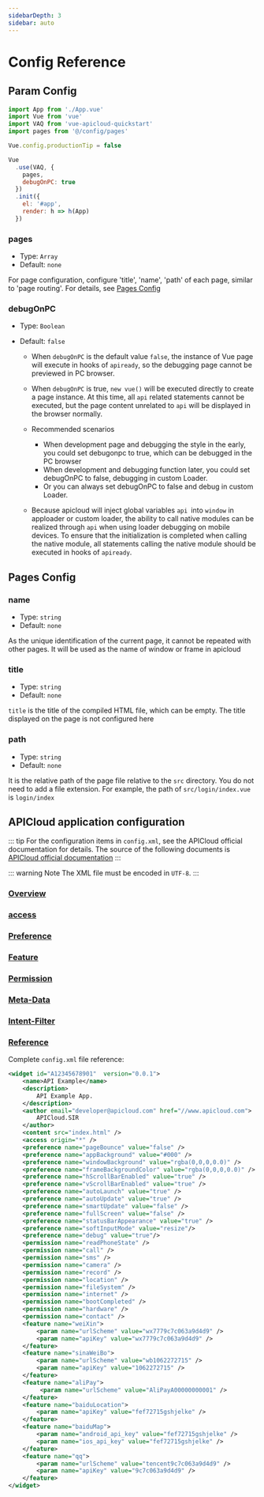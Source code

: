 ```yaml
---
sidebarDepth: 3
sidebar: auto
---
```


# Config Reference

## Param Config

  ```js {4,10,11}
  import App from './App.vue'
  import Vue from 'vue'
  import VAQ from 'vue-apicloud-quickstart'
  import pages from '@/config/pages'

  Vue.config.productionTip = false

  Vue
    .use(VAQ, {
      pages,
      debugOnPC: true
    })
    .init({
      el: '#app',
      render: h => h(App)
    })
  ```

### pages

- Type: `Array`
- Default: `none`

For page configuration, configure 'title', 'name', 'path' of each page, similar to 'page routing'. For details, see [Pages Config](#pages-config)

### debugOnPC

- Type: `Boolean`
- Default: `false`

  - When `debugOnPC` is the default value `false`, the instance of Vue page will execute in hooks of `apiready`, so the debugging page cannot be previewed in PC browser.
  - When `debugOnPC` is true, `new vue()` will be executed directly to create a page instance. At this time, all `api` related statements cannot be executed, but the page content unrelated to `api` will be displayed in the browser normally.

  - Recommended scenarios
    - When development page and debugging the style in the early, you could set debugonpc to true, which can be debugged in the PC browser
    - When development and debugging function later, you could set debugOnPC to false, debugging in custom Loader.
    - Or you can always set debugOnPC to false and debug in custom Loader.
  - Because apicloud will inject global variables `api `into `window` in apploader or custom loader, the ability to call native modules can be realized through `api` when using loader debugging on mobile devices. To ensure that the initialization is completed when calling the native module, all statements calling the native module should be executed in hooks of `apiready`.

## Pages Config

### name

- Type: `string`
- Default: `none`

As the unique identification of the current page, it cannot be repeated with other pages. It will be used as the name of window or frame in apicloud

### title

- Type: `string`
- Default: `none`

`title` is the title of the compiled HTML file, which can be empty. The title displayed on the page is not configured here

### path

- Type: `string`
- Default: `none`

It is the relative path of the page file relative to the `src` directory. You do not need to add a file extension. For example, the path of `src/login/index.vue` is `login/index`

## APICloud application configuration

::: tip
For the configuration items in `config.xml`, see the APICloud official documentation for details. The source of the following documents is [APICloud official documentation](https://docs.apicloud.com/Dev-Guide/app-config-manual)
:::

:::  warning Note
The XML file must be encoded in `UTF-8`.
:::

### [Overview](https://docs.apicloud.com/Dev-Guide/app-config-manual#1)
### [access](https://docs.apicloud.com/Dev-Guide/app-config-manual#3-1)
### [Preference](https://docs.apicloud.com/Dev-Guide/app-config-manual#4)
### [Feature](https://docs.apicloud.com/Dev-Guide/app-config-manual#15)
### [Permission](https://docs.apicloud.com/Dev-Guide/app-config-manual#22)
### [Meta-Data](https://docs.apicloud.com/Dev-Guide/app-config-manual#35-1)
### [Intent-Filter](https://docs.apicloud.com/Dev-Guide/app-config-manual#35-2)
### [Reference](https://docs.apicloud.com/Dev-Guide/app-config-manual#36)


Complete `config.xml` file reference:

``` xml
<widget id="A12345678901"  version="0.0.1">
    <name>API Example</name>
    <description>
        API Example App.
    </description>
    <author email="developer@apicloud.com" href="//www.apicloud.com">
        APICloud.SIR
    </author>
    <content src="index.html" />
    <access origin="*" />
    <preference name="pageBounce" value="false" />
    <preference name="appBackground" value="#000" />
    <preference name="windowBackground" value="rgba(0,0,0,0.0)" />
    <preference name="frameBackgroundColor" value="rgba(0,0,0,0.0)" />
    <preference name="hScrollBarEnabled" value="true" />
    <preference name="vScrollBarEnabled" value="true" />
    <preference name="autoLaunch" value="true" />
    <preference name="autoUpdate" value="true" />
    <preference name="smartUpdate" value="false" />
    <preference name="fullScreen" value="false" />
    <preference name="statusBarAppearance" value="true" />
    <preference name="softInputMode" value="resize"/>
    <preference name="debug" value="true"/>
    <permission name="readPhoneState" />
    <permission name="call" />
    <permission name="sms" />
    <permission name="camera" />
    <permission name="record" />
    <permission name="location" />
    <permission name="fileSystem" />
    <permission name="internet" />
    <permission name="bootCompleted" />
    <permission name="hardware" />
    <permission name="contact" />
    <feature name="weiXin">
        <param name="urlScheme" value="wx7779c7c063a9d4d9" />
        <param name="apiKey" value="wx7779c7c063a9d4d9" />
    </feature>
    <feature name="sinaWeiBo">
        <param name="urlScheme" value="wb1062272715" />
        <param name="apiKey" value="1062272715" />
    </feature>
    <feature name="aliPay">
         <param name="urlScheme" value="AliPayA00000000001" />
    </feature>
    <feature name="baiduLocation">
        <param name="apiKey" value="fef72715gshjelke" />
    </feature>
    <feature name="baiduMap">
        <param name="android_api_key" value="fef72715gshjelke" />
        <param name="ios_api_key" value="fef72715gshjelke" />
    </feature>
    <feature name="qq">
        <param name="urlScheme" value="tencent9c7c063a9d4d9" />
        <param name="apiKey" value="9c7c063a9d4d9" />
    </feature>
</widget>
```